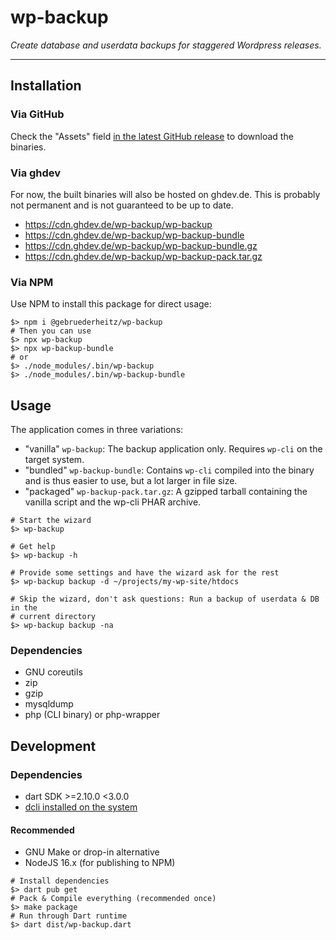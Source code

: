 # wp-backup

_Create database and userdata backups for staggered Wordpress releases._

---

## Installation

### Via GitHub

Check the "Assets" field [in the latest GitHub release](https://github.com/gebruederheitz/wp-backup/releases) to 
download the binaries.

### Via ghdev

For now, the built binaries will also be hosted on ghdev.de. This is probably not permanent and is not guaranteed to 
be up to date.
 - https://cdn.ghdev.de/wp-backup/wp-backup
 - https://cdn.ghdev.de/wp-backup/wp-backup-bundle
 - https://cdn.ghdev.de/wp-backup/wp-backup-bundle.gz
 - https://cdn.ghdev.de/wp-backup/wp-backup-pack.tar.gz

### Via NPM

Use NPM to install this package for direct usage:

```shell
$> npm i @gebruederheitz/wp-backup
# Then you can use
$> npx wp-backup
$> npx wp-backup-bundle
# or
$> ./node_modules/.bin/wp-backup
$> ./node_modules/.bin/wp-backup-bundle
```

## Usage

The application comes in three variations:
 - "vanilla" `wp-backup`: The backup application only. Requires `wp-cli` on the target system.
 - "bundled" `wp-backup-bundle`: Contains `wp-cli` compiled into the binary and is thus easier to use, but a lot 
   larger in file size.
 - "packaged" `wp-backup-pack.tar.gz`: A gzipped tarball containing the vanilla script and the wp-cli PHAR archive.

```shell
# Start the wizard
$> wp-backup

# Get help
$> wp-backup -h

# Provide some settings and have the wizard ask for the rest
$> wp-backup backup -d ~/projects/my-wp-site/htdocs

# Skip the wizard, don't ask questions: Run a backup of userdata & DB in the 
# current directory
$> wp-backup backup -na
```

### Dependencies

 - GNU coreutils
 - zip
 - gzip
 - mysqldump
 - php (CLI binary) or php-wrapper

## Development

### Dependencies

 - dart SDK >=2.10.0 <3.0.0
 - [dcli installed on the system](https://dcli.noojee.dev/getting-started)

#### Recommended
 - GNU Make or drop-in alternative
 - NodeJS 16.x (for publishing to NPM)

```shell
# Install dependencies
$> dart pub get
# Pack & Compile everything (recommended once)
$> make package
# Run through Dart runtime
$> dart dist/wp-backup.dart
```
